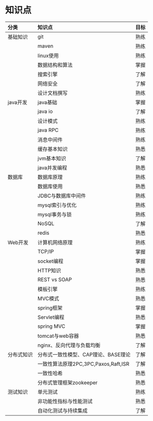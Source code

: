 # 知识点

| 分类 | 知识点 | 目标 |
| :--- | :--- | :--- |
| 基础知识 | git | 熟练 |
|  | maven | 熟练 |
|  | linux使用 | 熟练 |
|  | 数据结构和算法 | 掌握 |
|  | 搜索引擎 | 了解 |
|  | 网络安全 | 了解 |
|  | 设计文档撰写 | 熟练 |
| java开发 | java基础 | 掌握 |
|  | java io | 了解 |
|  | 设计模式 | 熟练 |
|  | java RPC | 熟练 |
|  | 消息中间件 | 熟练 |
|  | 缓存基本知识 | 熟悉 |
|  | jvm基本知识 | 了解 |
|  | java并发编程 | 熟悉 |
| 数据库 | 数据库原理 | 熟练 |
|  | 数据库使用 | 熟悉 |
|  | JDBC与数据库中间件 | 熟练 |
|  | mysql索引与优化 | 熟练 |
|  | mysql事务与锁 | 熟练 |
|  | NoSQL | 了解 |
|  | redis | 熟悉 |
| Web开发 | 计算机网络原理 | 熟练 |
|  | TCP/IP | 掌握 |
|  | socket编程 | 掌握 |
|  | HTTP知识 | 熟悉 |
|  | REST vs SOAP | 熟悉 |
|  | 模板引擎 | 熟练 |
|  | MVC模式 | 熟悉 |
|  | spring框架 | 掌握 |
|  | Servlet编程 | 熟悉 |
|  | spring MVC | 掌握 |
|  | tomcat与web容器 | 熟悉 |
|  | nginx、反向代理与负载均衡 | 了解 |
| 分布式知识 | 分布式一致性模型、CAP理论、BASE理论 | 了解 |
|  | 一致性算法原理2PC,3PC,Paxos,Raft,ISR | 了解 |
|  | 一致性哈希 | 熟悉 |
|  | 分布式管理框架zookeeper | 熟悉 |
| 测试知识 | 单元测试 | 熟练 |
|  | 非功能性指标与性能测试 | 熟悉 |
|  | 自动化测试与持续集成 | 了解 |

### 



